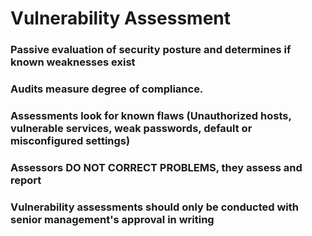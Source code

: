 # Vulnerability Assessment

### Passive evaluation of security posture and determines if known weaknesses exist

### Audits measure degree of compliance.

### Assessments look for known flaws (Unauthorized hosts, vulnerable services, weak passwords, default or misconfigured settings)

### Assessors DO NOT CORRECT PROBLEMS, they assess and report

### Vulnerability assessments should only be conducted with senior management's approval in writing
